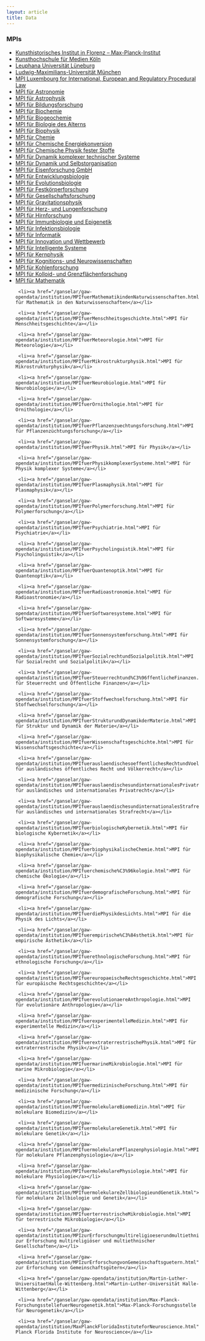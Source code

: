 ```yaml
---
layout: article
title: Data
---
```


### MPIs

<ul>
  <li><a href="/ganselar/gaw-opendata/institution/KunsthistorischesInstitutinFlorenz%E2%80%93Max-Planck-Institut.html">Kunsthistorisches Institut in Florenz – Max-Planck-Institut</a></li>
 <li><a href="/ganselar/gaw-opendata/institution/KunsthochschulefuerMedienKoeln.html">Kunsthochschule für Medien Köln</a></li>
 <li><a href="/ganselar/gaw-opendata/institution/LeuphanaUniversitaetLueneburg.html">Leuphana Universität Lüneburg</a></li>
 <li><a href="/ganselar/gaw-opendata/institution/Ludwig-Maximilians-UniversitaetMuenchen.html">Ludwig-Maximilians-Universität München</a></li>
 <li><a href="/ganselar/gaw-opendata/institution/MPILuxembourgforInternational&EuropeanandRegulatoryProceduralLaw.html">MPI Luxembourg for International, European and Regulatory Procedural Law</a></li>
 <li><a href="/ganselar/gaw-opendata/institution/MPIfuerAstronomie.html">MPI für Astronomie</a></li>
 <li><a href="/ganselar/gaw-opendata/institution/MPIfuerAstrophysik.html">MPI für Astrophysik</a></li>
 <li><a href="/ganselar/gaw-opendata/institution/MPIfuerBildungsforschung.html">MPI für Bildungsforschung</a></li>
 <li><a href="/ganselar/gaw-opendata/institution/MPIfuerBiochemie.html">MPI für Biochemie</a></li>
 <li><a href="/ganselar/gaw-opendata/institution/MPIfuerBiogeochemie.html">MPI für Biogeochemie</a></li>
 <li><a href="/ganselar/gaw-opendata/institution/MPIfuerBiologiedesAlterns.html">MPI für Biologie des Alterns</a></li>
 <li><a href="/ganselar/gaw-opendata/institution/MPIfuerBiophysik.html">MPI für Biophysik</a></li>
 <li><a href="/ganselar/gaw-opendata/institution/MPIfuerChemie.html">MPI für Chemie</a></li>
 <li><a href="/ganselar/gaw-opendata/institution/MPIfuerChemischeEnergiekonversion.html">MPI für Chemische Energiekonversion</a></li>
 <li><a href="/ganselar/gaw-opendata/institution/MPIfuerChemischePhysikfesterStoffe.html">MPI für Chemische Physik fester Stoffe</a></li>
 <li><a href="/ganselar/gaw-opendata/institution/MPIfuerDynamikkomplexertechnischerSysteme.html">MPI für Dynamik komplexer technischer Systeme</a></li>
 <li><a href="/ganselar/gaw-opendata/institution/MPIfuerDynamikundSelbstorganisation.html">MPI für Dynamik und Selbstorganisation</a></li>
 <li><a href="/ganselar/gaw-opendata/institution/MPIfuerEisenforschungGmbH.html">MPI für Eisenforschung GmbH</a></li>
 <li><a href="/ganselar/gaw-opendata/institution/MPIfuerEntwicklungsbiologie.html">MPI für Entwicklungsbiologie</a></li>
 <li><a href="/ganselar/gaw-opendata/institution/MPIfuerEvolutionsbiologie.html">MPI für Evolutionsbiologie</a></li>
 <li><a href="/ganselar/gaw-opendata/institution/MPIfuerFestkoerperforschung.html">MPI für Festkörperforschung</a></li>
 <li><a href="/ganselar/gaw-opendata/institution/MPIfuerGesellschaftsforschung.html">MPI für Gesellschaftsforschung</a></li>
 <li><a href="/ganselar/gaw-opendata/institution/MPIfuerGravitationsphysik.html">MPI für Gravitationsphysik</a></li>
 <li><a href="/ganselar/gaw-opendata/institution/MPIfuerHerz-undLungenforschung.html">MPI für Herz- und Lungenforschung</a></li>
 <li><a href="/ganselar/gaw-opendata/institution/MPIfuerHirnforschung.html">MPI für Hirnforschung</a></li>
 <li><a href="/ganselar/gaw-opendata/institution/MPIfuerImmunbiologieundEpigenetik.html">MPI für Immunbiologie und Epigenetik</a></li>
 <li><a href="/ganselar/gaw-opendata/institution/MPIfuerInfektionsbiologie.html">MPI für Infektionsbiologie</a></li>
 <li><a href="/ganselar/gaw-opendata/institution/MPIfuerInformatik.html">MPI für Informatik</a></li>
 <li><a href="/ganselar/gaw-opendata/institution/MPIfuerInnovationundWettbewerb.html">MPI für Innovation und Wettbewerb</a></li>
 <li><a href="/ganselar/gaw-opendata/institution/MPIfuerIntelligenteSysteme.html">MPI für Intelligente Systeme</a></li>
 <li><a href="/ganselar/gaw-opendata/institution/MPIfuerKernphysik.html">MPI für Kernphysik</a></li>
 <li><a href="/ganselar/gaw-opendata/institution/MPIfuerKognitions-undNeurowissenschaften.html">MPI für Kognitions- und Neurowissenschaften</a></li>
 <li><a href="/ganselar/gaw-opendata/institution/MPIfuerKohlenforschung.html">MPI für Kohlenforschung</a></li>
 <li><a href="/ganselar/gaw-opendata/institution/MPIfuerKolloid-undGrenzflaechenforschung.html">MPI für Kolloid- und Grenzflächenforschung</a></li>
 <li><a href="/ganselar/gaw-opendata/institution/MPIfuerMathematik.html">MPI für Mathematik</a></li>

     <li><a href="/ganselar/gaw-opendata/institution/MPIfuerMathematikindenNaturwissenschaften.html">MPI für Mathematik in den Naturwissenschaften</a></li>

     <li><a href="/ganselar/gaw-opendata/institution/MPIfuerMenschheitsgeschichte.html">MPI für Menschheitsgeschichte</a></li>

     <li><a href="/ganselar/gaw-opendata/institution/MPIfuerMeteorologie.html">MPI für Meteorologie</a></li>

     <li><a href="/ganselar/gaw-opendata/institution/MPIfuerMikrostrukturphysik.html">MPI für Mikrostrukturphysik</a></li>

     <li><a href="/ganselar/gaw-opendata/institution/MPIfuerNeurobiologie.html">MPI für Neurobiologie</a></li>

     <li><a href="/ganselar/gaw-opendata/institution/MPIfuerOrnithologie.html">MPI für Ornithologie</a></li>

     <li><a href="/ganselar/gaw-opendata/institution/MPIfuerPflanzenzuechtungsforschung.html">MPI für Pflanzenzüchtungsforschung</a></li>

     <li><a href="/ganselar/gaw-opendata/institution/MPIfuerPhysik.html">MPI für Physik</a></li>

     <li><a href="/ganselar/gaw-opendata/institution/MPIfuerPhysikkomplexerSysteme.html">MPI für Physik komplexer Systeme</a></li>

     <li><a href="/ganselar/gaw-opendata/institution/MPIfuerPlasmaphysik.html">MPI für Plasmaphysik</a></li>

     <li><a href="/ganselar/gaw-opendata/institution/MPIfuerPolymerforschung.html">MPI für Polymerforschung</a></li>

     <li><a href="/ganselar/gaw-opendata/institution/MPIfuerPsychiatrie.html">MPI für Psychiatrie</a></li>

     <li><a href="/ganselar/gaw-opendata/institution/MPIfuerPsycholinguistik.html">MPI für Psycholinguistik</a></li>

     <li><a href="/ganselar/gaw-opendata/institution/MPIfuerQuantenoptik.html">MPI für Quantenoptik</a></li>

     <li><a href="/ganselar/gaw-opendata/institution/MPIfuerRadioastronomie.html">MPI für Radioastronomie</a></li>

     <li><a href="/ganselar/gaw-opendata/institution/MPIfuerSoftwaresysteme.html">MPI für Softwaresysteme</a></li>

     <li><a href="/ganselar/gaw-opendata/institution/MPIfuerSonnensystemforschung.html">MPI für Sonnensystemforschung</a></li>

     <li><a href="/ganselar/gaw-opendata/institution/MPIfuerSozialrechtundSozialpolitik.html">MPI für Sozialrecht und Sozialpolitik</a></li>

     <li><a href="/ganselar/gaw-opendata/institution/MPIfuerSteuerrechtund%C3%96ffentlicheFinanzen.html">MPI für Steuerrecht und Öffentliche Finanzen</a></li>

     <li><a href="/ganselar/gaw-opendata/institution/MPIfuerStoffwechselforschung.html">MPI für Stoffwechselforschung</a></li>

     <li><a href="/ganselar/gaw-opendata/institution/MPIfuerStrukturundDynamikderMaterie.html">MPI für Struktur und Dynamik der Materie</a></li>

     <li><a href="/ganselar/gaw-opendata/institution/MPIfuerWissenschaftsgeschichte.html">MPI für Wissenschaftsgeschichte</a></li>

     <li><a href="/ganselar/gaw-opendata/institution/MPIfuerauslaendischesoeffentlichesRechtundVoelkerrecht.html">MPI für ausländisches öffentliches Recht und Völkerrecht</a></li>

     <li><a href="/ganselar/gaw-opendata/institution/MPIfuerauslaendischesundinternationalesPrivatrecht.html">MPI für ausländisches und internationales Privatrecht</a></li>

     <li><a href="/ganselar/gaw-opendata/institution/MPIfuerauslaendischesundinternationalesStrafrecht.html">MPI für ausländisches und internationales Strafrecht</a></li>

     <li><a href="/ganselar/gaw-opendata/institution/MPIfuerbiologischeKybernetik.html">MPI für biologische Kybernetik</a></li>

     <li><a href="/ganselar/gaw-opendata/institution/MPIfuerbiophysikalischeChemie.html">MPI für biophysikalische Chemie</a></li>

     <li><a href="/ganselar/gaw-opendata/institution/MPIfuerchemische%C3%96kologie.html">MPI für chemische Ökologie</a></li>

     <li><a href="/ganselar/gaw-opendata/institution/MPIfuerdemografischeForschung.html">MPI für demografische Forschung</a></li>

     <li><a href="/ganselar/gaw-opendata/institution/MPIfuerdiePhysikdesLichts.html">MPI für die Physik des Lichts</a></li>

     <li><a href="/ganselar/gaw-opendata/institution/MPIfuerempirische%C3%84sthetik.html">MPI für empirische Ästhetik</a></li>

     <li><a href="/ganselar/gaw-opendata/institution/MPIfuerethnologischeForschung.html">MPI für ethnologische Forschung</a></li>

     <li><a href="/ganselar/gaw-opendata/institution/MPIfuereuropaeischeRechtsgeschichte.html">MPI für europäische Rechtsgeschichte</a></li>

     <li><a href="/ganselar/gaw-opendata/institution/MPIfuerevolutionaereAnthropologie.html">MPI für evolutionäre Anthropologie</a></li>

     <li><a href="/ganselar/gaw-opendata/institution/MPIfuerexperimentelleMedizin.html">MPI für experimentelle Medizin</a></li>

     <li><a href="/ganselar/gaw-opendata/institution/MPIfuerextraterrestrischePhysik.html">MPI für extraterrestrische Physik</a></li>

     <li><a href="/ganselar/gaw-opendata/institution/MPIfuermarineMikrobiologie.html">MPI für marine Mikrobiologie</a></li>

     <li><a href="/ganselar/gaw-opendata/institution/MPIfuermedizinischeForschung.html">MPI für medizinische Forschung</a></li>

     <li><a href="/ganselar/gaw-opendata/institution/MPIfuermolekulareBiomedizin.html">MPI für molekulare Biomedizin</a></li>

     <li><a href="/ganselar/gaw-opendata/institution/MPIfuermolekulareGenetik.html">MPI für molekulare Genetik</a></li>

     <li><a href="/ganselar/gaw-opendata/institution/MPIfuermolekularePflanzenphysiologie.html">MPI für molekulare Pflanzenphysiologie</a></li>

     <li><a href="/ganselar/gaw-opendata/institution/MPIfuermolekularePhysiologie.html">MPI für molekulare Physiologie</a></li>

     <li><a href="/ganselar/gaw-opendata/institution/MPIfuermolekulareZellbiologieundGenetik.html">MPI für molekulare Zellbiologie und Genetik</a></li>

     <li><a href="/ganselar/gaw-opendata/institution/MPIfuerterrestrischeMikrobiologie.html">MPI für terrestrische Mikrobiologie</a></li>

     <li><a href="/ganselar/gaw-opendata/institution/MPIzurErforschungmultireligioeserundmultiethnischerGesellschaften.html">MPI zur Erforschung multireligiöser und multiethnischer Gesellschaften</a></li>

     <li><a href="/ganselar/gaw-opendata/institution/MPIzurErforschungvonGemeinschaftsguetern.html">MPI zur Erforschung von Gemeinschaftsgütern</a></li>

     <li><a href="/ganselar/gaw-opendata/institution/Martin-Luther-UniversitaetHalle-Wittenberg.html">Martin-Luther-Universität Halle-Wittenberg</a></li>

     <li><a href="/ganselar/gaw-opendata/institution/Max-Planck-ForschungsstellefuerNeurogenetik.html">Max-Planck-Forschungsstelle für Neurogenetik</a></li>

     <li><a href="/ganselar/gaw-opendata/institution/MaxPlanckFloridaInstituteforNeuroscience.html">Max Planck Florida Institute for Neuroscience</a></li>

  </ul>
